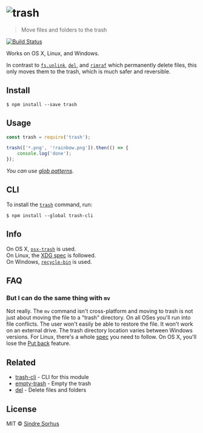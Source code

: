 # ![trash](https://cdn.rawgit.com/sindresorhus/trash/1cdbd660976d739eeb45447bb6b62c41ac4a3ecf/media/logo.svg)

> Move files and folders to the trash

[![Build Status](https://travis-ci.org/sindresorhus/trash.svg?branch=master)](https://travis-ci.org/sindresorhus/trash)

Works on OS X, Linux, and Windows.

In contrast to [`fs.unlink`](https://nodejs.org/api/fs.html#fs_fs_unlink_path_callback), [`del`](https://github.com/sindresorhus/del), and [`rimraf`](https://github.com/isaacs/rimraf) which permanently delete files, this only moves them to the trash, which is much safer and reversible.


## Install

```
$ npm install --save trash
```


## Usage

```js
const trash = require('trash');

trash(['*.png', '!rainbow.png']).then(() => {
	console.log('done');
});
```

*You can use [glob patterns](https://github.com/sindresorhus/globby#globbing-patterns).*


## CLI

To install the [`trash`](https://github.com/sindresorhus/trash-cli) command, run:

```
$ npm install --global trash-cli
```


## Info

On OS X, [`osx-trash`](https://github.com/sindresorhus/osx-trash) is used.  
On Linux, the [XDG spec](http://standards.freedesktop.org/trash-spec/trashspec-1.0.html) is followed.  
On Windows, [`recycle-bin`](https://github.com/sindresorhus/recycle-bin) is used.


## FAQ

### But I can do the same thing with `mv`

Not really. The `mv` command isn't cross-platform and moving to trash is not just about moving the file to a "trash" directory. On all OSes you'll run into file conflicts. The user won't easily be able to restore the file. It won't work on an external drive. The trash directory location varies between Windows versions. For Linux, there's a whole [spec](http://www.ramendik.ru/docs/trashspec.html) you need to follow. On OS X, you'll lose the [Put back](http://mac-fusion.com/trash-tip-how-to-put-files-back-to-their-original-location/) feature.


## Related

- [trash-cli](https://github.com/sindresorhus/trash-cli) - CLI for this module
- [empty-trash](https://github.com/sindresorhus/empty-trash) - Empty the trash
- [del](https://github.com/sindresorhus/del) - Delete files and folders


## License

MIT © [Sindre Sorhus](http://sindresorhus.com)
